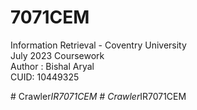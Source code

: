# 7071CEM
Information Retrieval - Coventry University <br />
July 2023 Coursework <br />
Author : Bishal Aryal <br />
CUID: 10449325 <br />

#   C r a w l e r _ I R 7 0 7 1 C E M  
 #   C r a w l e r _ I R 7 0 7 1 C E M  
 